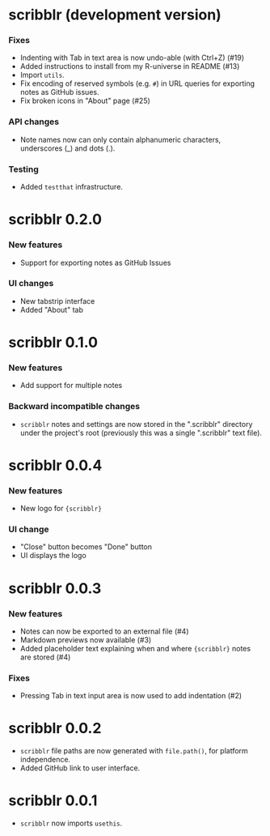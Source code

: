 # scribblr (development version)

### Fixes

- Indenting with Tab in text area is now undo-able (with Ctrl+Z) (#19)
- Added instructions to install from my R-universe in README (#13)
- Import `utils`.
- Fix encoding of reserved symbols (e.g. `#`) in URL queries for exporting notes as GitHub issues.
- Fix broken icons in "About" page (#25)

### API changes
- Note names now can only contain alphanumeric characters, underscores (_) and 
dots (.).

### Testing
- Added `testthat` infrastructure.

# scribblr 0.2.0

### New features

- Support for exporting notes as GitHub Issues

### UI changes

- New tabstrip interface
- Added "About" tab

# scribblr 0.1.0

### New features

- Add support for multiple notes

### Backward incompatible changes

- `scribblr` notes and settings are now stored in the ".scribblr" directory 
under the project's root (previously this was a single ".scribblr" text file).

# scribblr 0.0.4

### New features

- New logo for `{scribblr}`

### UI change

- "Close" button becomes "Done" button
- UI displays the logo

# scribblr 0.0.3

### New features

- Notes can now be exported to an external file (#4)
- Markdown previews now available (#3)
- Added placeholder text explaining when and where `{scribblr}` notes are stored (#4)

### Fixes

- Pressing Tab in text input area is now used to add indentation (#2)

# scribblr 0.0.2

* `scribblr` file paths are now generated with `file.path()`, for platform independence.
* Added GitHub link to user interface.

# scribblr 0.0.1

* `scribblr` now imports `usethis`.
